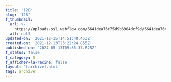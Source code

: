 ```yaml
---
title: '128'
slug: '128'
f_thumbnail:
  url: >-
    https://uploads-ssl.webflow.com/6641dea76c75d9b6904dcf9d/6641dea76c75d9b6904dd268_128.jpg
  alt: null
updated-on: '2021-12-15T14:51:48.453Z'
created-on: '2021-12-13T23:22:24.855Z'
published-on: '2024-05-13T09:35:37.825Z'
f_status: false
f_category: S
f_afficher-la-racine: false
layout: '[archive].html'
tags: archive
---
```



